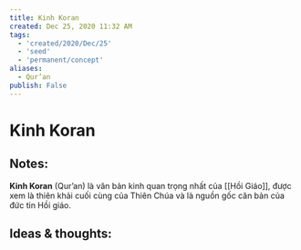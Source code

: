 ```yaml
---
title: Kinh Koran
created: Dec 25, 2020 11:32 AM
tags:
  - 'created/2020/Dec/25'
  - 'seed'
  - 'permanent/concept'
aliases:
  - Qur’an
publish: False
---
```

# Kinh Koran

## Notes:
**Kinh Koran** (Qur’an) là văn bản kinh quan trọng nhất của [[Hồi Giáo]], được xem là thiên khải cuối cùng của Thiên Chúa và là nguồn gốc căn bản của đức tin Hồi giáo.

## Ideas & thoughts:
